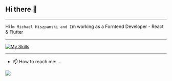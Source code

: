 ## Hi there 👋

---

Hi I`m Michael Hiszpanski and I`m working as a Forntend Developer - React & Flutter




---

[![My Skills](https://skillicons.dev/icons?i=aws,gcp,azure,react,flutter&perline=3)](https://skillicons.dev)

---

- 📫 How to reach me: ...
<p align="start">
  <a href="[https://skillicons.dev](https://www.linkedin.com/in/michael-hiszpanski-016549200/)">
    <img src="https://skillicons.dev/icons?i=linkedin" />
  </a>
</p>
<!--
**MichaelHiszpanski/MichaelHiszpanski** is a ✨ _special_ ✨ repository because its `README.md` (this file) appears on your GitHub profile.

Here are some ideas to get you started:

- 🔭 I’m currently working on ...
- 🌱 I’m currently learning ...
- 👯 I’m looking to collaborate on ...
- 🤔 I’m looking for help with ...
- 💬 Ask me about ...
- 📫 How to reach me: ...
- 😄 Pronouns: ...
- ⚡ Fun fact: ...
-->
